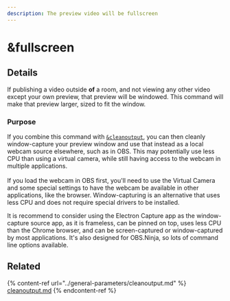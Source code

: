 ```yaml
---
description: The preview video will be fullscreen
---
```


# \&fullscreen

## Details

If publishing a video outside **of** a room, and not viewing any other video except your own preview, that preview will be windowed. This command will make that preview larger, sized to fit the window.

### Purpose

If you combine this command with [`&cleanoutput`](../general-parameters/cleanoutput.md), you can then cleanly window-capture your preview window and use that instead as a local webcam source elsewhere, such as in OBS. This may potentially use less CPU than using a virtual camera, while still having access to the webcam in multiple applications.\
\
If you load the webcam in OBS first, you'll need to use the Virtual Camera and some special settings to have the webcam be available in other applications, like the browser. Window-capturing is an alternative that uses less CPU and does not require special drivers to be installed.

It is recommend to consider using the Electron Capture app as the window-capture source app, as it is frameless, can be pinned on top, uses less CPU than the Chrome browser, and can be screen-captured or window-captured by most applications. It's also designed for OBS.Ninja, so lots of command line options available.

## Related

{% content-ref url="../general-parameters/cleanoutput.md" %}
[cleanoutput.md](../general-parameters/cleanoutput.md)
{% endcontent-ref %}
